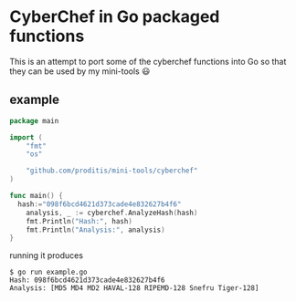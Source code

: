 # CyberChef in Go packaged functions
This is an attempt to port some of the cyberchef functions into Go so that they can be used by my mini-tools :smiley:

## example
```go
package main

import (
	"fmt"
	"os"

	"github.com/proditis/mini-tools/cyberchef"
)

func main() {
  hash:="098f6bcd4621d373cade4e832627b4f6"
	analysis, _ := cyberchef.AnalyzeHash(hash)
	fmt.Println("Hash:", hash)
	fmt.Println("Analysis:", analysis)
}
```

running it produces
```shell
$ go run example.go
Hash: 098f6bcd4621d373cade4e832627b4f6
Analysis: [MD5 MD4 MD2 HAVAL-128 RIPEMD-128 Snefru Tiger-128]
```